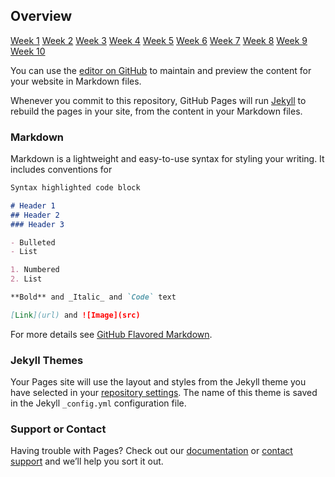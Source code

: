 ## Overview

[Week 1](http://milesccoleman.com/feels_bot) [Week 2](http://milesccoleman.com/feels_bot) [Week 3](http://milesccoleman.com/feels_bot) [Week 4](http://milesccoleman.com/feels_bot) [Week 5](http://milesccoleman.com/feels_bot) 
[Week 6](http://milesccoleman.com/feels_bot) [Week 7](http://milesccoleman.com/feels_bot) [Week 8](http://milesccoleman.com/feels_bot) [Week 9](http://milesccoleman.com/feels_bot) [Week 10](http://milesccoleman.com/feels_bot)

You can use the [editor on GitHub](https://github.com/dicesu/autocomm/edit/master/README.md) to maintain and preview the content for your website in Markdown files.

Whenever you commit to this repository, GitHub Pages will run [Jekyll](https://jekyllrb.com/) to rebuild the pages in your site, from the content in your Markdown files.

### Markdown

Markdown is a lightweight and easy-to-use syntax for styling your writing. It includes conventions for

```markdown
Syntax highlighted code block

# Header 1
## Header 2
### Header 3

- Bulleted
- List

1. Numbered
2. List

**Bold** and _Italic_ and `Code` text

[Link](url) and ![Image](src)
```

For more details see [GitHub Flavored Markdown](https://guides.github.com/features/mastering-markdown/).

### Jekyll Themes

Your Pages site will use the layout and styles from the Jekyll theme you have selected in your [repository settings](https://github.com/dicesu/autocomm/settings). The name of this theme is saved in the Jekyll `_config.yml` configuration file.

### Support or Contact

Having trouble with Pages? Check out our [documentation](https://help.github.com/categories/github-pages-basics/) or [contact support](https://github.com/contact) and we’ll help you sort it out.

